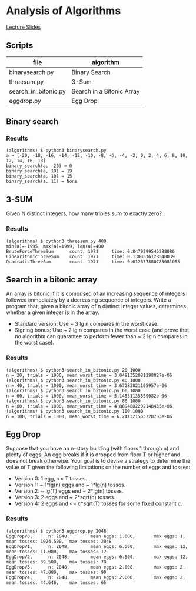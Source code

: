 # Analysis of Algorithms
[Lecture Slides](https://www.coursera.org/learn/algorithms-part1/supplement/mpK20/lecture-slides)

## Scripts
|file|algorithm|
|---|---|
|binarysearch.py|Binary Search|
|threesum.py|3-Sum|
|search_in_bitonic.py|Search in a Bitonic Array|
|eggdrop.py|Egg Drop|

## Binary search

### Results
```shell-session
(algorithms) $ python3 binarysearch.py 
a = [-20, -18, -16, -14, -12, -10, -8, -6, -4, -2, 0, 2, 4, 6, 8, 10, 12, 14, 16, 18]
binary_search(a, -20) = 0
binary_search(a, 18) = 19
binary_search(a, 10) = 15
binary_search(a, 11) = None
```

## 3-SUM
Given N distinct integers, how many triples sum to exactly zero?

### Results
```shell-session
(algorithms) $ python3 threesum.py 400
min(a)=-1995, max(a)=1999, len(a)=400
BruteForceThreeSum      count: 1971     time: 0.8479299545288086
LinearithmicThreeSum    count: 1971     time: 0.1300516128540039
QuadraticThreeSum       count: 1971     time: 0.012657880783081055
```

## Search in a bitonic array
An array is bitonic if it is comprised of an increasing sequence of integers
followed immediately by a decreasing sequence of integers.
Write a program that, given a bitonic array of n distinct integer values,
determines whether a given integer is in the array.
- Standard version: Use ~ 3 lg n compares in the worst case.
- Signing bonus: Use ~ 2 lg n compares in the worst case
(and prove that no algorithm can guarantee to perform fewer than ~ 2 lg n compares in the worst case).

### Results
```shell-session
(algorithms) $ python3 search_in_bitonic.py 20 1000
n = 20, trials = 1000, mean_worst_time = 3.0491352081298827e-06
(algorithms) $ python3 search_in_bitonic.py 40 1000
n = 40, trials = 1000, mean_worst_time = 3.67283821105957e-06
(algorithms) $ python3 search_in_bitonic.py 60 1000
n = 60, trials = 1000, mean_worst_time = 5.14531135559082e-06
(algorithms) $ python3 search_in_bitonic.py 80 1000
n = 80, trials = 1000, mean_worst_time = 4.8894882202148435e-06
(algorithms) $ python3 search_in_bitonic.py 100 1000
n = 100, trials = 1000, mean_worst_time = 6.241321563720703e-06
```

## Egg Drop
Suppose that you have an n-story building (with floors 1 through n)
and plenty of eggs. An egg breaks if it is dropped from floor T or higher
and does not break otherwise. Your goal is to devise a strategy to determine
the value of T given the following limitations on the number of eggs and tosses:
- Version 0: 1 egg, <= T tosses.
- Version 1: ~ 1\*lg(n) eggs and ~ 1\*lg(n) tosses.
- Version 2: ~ lg(T) eggs end ~ 2\*lg(n) tosses.
- Version 3: 2 eggs and ~ 2*sqrt(n) tosses.
- Version 4: 2 eggs and <= c*sqrt(T) tosses for some fixed constant c.

### Results
```shell-session
(algorithms) $ python3 eggdrop.py 2048
EggDropV0,      n: 2048,        mean eggs: 1.000,       max eggs: 1,    mean tosses: 1024.500,  max tosses: 2048
EggDropV1,      n: 2048,        mean eggs: 6.500,       max eggs: 12,   mean tosses: 11.000,    max tosses: 12
EggDropV2,      n: 2048,        mean eggs: 6.500,       max eggs: 12,   mean tosses: 39.500,    max tosses: 78
EggDropV3,      n: 2048,        mean eggs: 2.000,       max eggs: 2,    mean tosses: 47.080,    max tosses: 90
EggDropV4,      n: 2048,        mean eggs: 2.000,       max eggs: 2,    mean tosses: 44.646,    max tosses: 65
```
